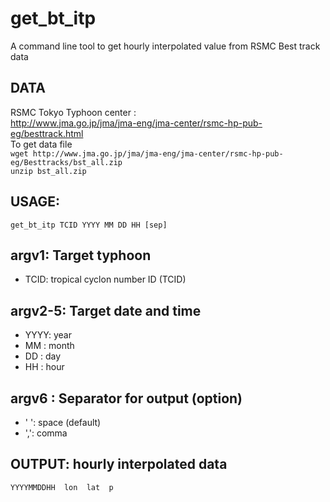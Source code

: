 # get_bt_itp  

A command line tool to get hourly interpolated value from RSMC Best track data  
 
## DATA  
RSMC Tokyo Typhoon center :  
http://www.jma.go.jp/jma/jma-eng/jma-center/rsmc-hp-pub-eg/besttrack.html  
To get data file  
`wget http://www.jma.go.jp/jma/jma-eng/jma-center/rsmc-hp-pub-eg/Besttracks/bst_all.zip`  
`unzip bst_all.zip`  
 
## USAGE:  
`get_bt_itp TCID YYYY MM DD HH [sep]`  
  
## argv1:  Target typhoon  
- TCID: tropical cyclon number ID (TCID)
  
## argv2-5: Target date and time  
- YYYY: year  
- MM  : month  
- DD  : day  
- HH  : hour  

## argv6  : Separator for output (option)  
- ' ': space (default)
- ',': comma  
   
## OUTPUT: hourly interpolated data  
`YYYYMMDDHH  lon  lat  p`   
